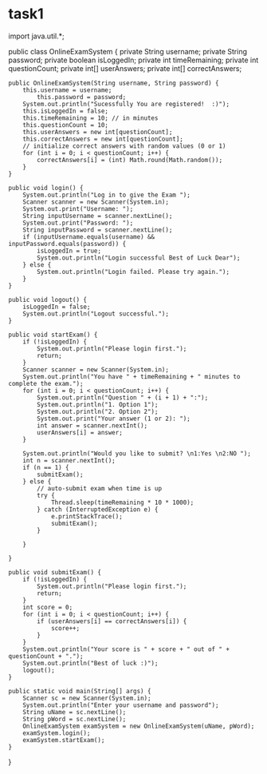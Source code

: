 # task1
import java.util.*;

public class OnlineExamSystem {
    private String username;
    private String password;
    private boolean isLoggedIn;
    private int timeRemaining;
    private int questionCount;
    private int[] userAnswers;
    private int[] correctAnswers;

    public OnlineExamSystem(String username, String password) {
        this.username = username;
            this.password = password;
        System.out.println("Sucessfully You are registered!  :)");
        this.isLoggedIn = false;
        this.timeRemaining = 10; // in minutes
        this.questionCount = 10;
        this.userAnswers = new int[questionCount];
        this.correctAnswers = new int[questionCount];
        // initialize correct answers with random values (0 or 1)
        for (int i = 0; i < questionCount; i++) {
            correctAnswers[i] = (int) Math.round(Math.random());
        }
    }

    public void login() {
        System.out.println("Log in to give the Exam ");
        Scanner scanner = new Scanner(System.in);
        System.out.print("Username: ");
        String inputUsername = scanner.nextLine();
        System.out.print("Password: ");
        String inputPassword = scanner.nextLine();
        if (inputUsername.equals(username) && inputPassword.equals(password)) {
            isLoggedIn = true;
            System.out.println("Login successful Best of Luck Dear");
        } else {
            System.out.println("Login failed. Please try again.");
        }
    }

    public void logout() {
        isLoggedIn = false;
        System.out.println("Logout successful.");
    }

    public void startExam() {
        if (!isLoggedIn) {
            System.out.println("Please login first.");
            return;
        }
        Scanner scanner = new Scanner(System.in);
        System.out.println("You have " + timeRemaining + " minutes to complete the exam.");
        for (int i = 0; i < questionCount; i++) {
            System.out.println("Question " + (i + 1) + ":");
            System.out.println("1. Option 1");
            System.out.println("2. Option 2");
            System.out.print("Your answer (1 or 2): ");
            int answer = scanner.nextInt();
            userAnswers[i] = answer;
        }

        System.out.println("Would you like to submit? \n1:Yes \n2:NO ");
        int n = scanner.nextInt();
        if (n == 1) {
            submitExam();
        } else {
            // auto-submit exam when time is up
            try {
                Thread.sleep(timeRemaining * 10 * 1000);
            } catch (InterruptedException e) {
                e.printStackTrace();
                submitExam();
            }

        }

    }

    public void submitExam() {
        if (!isLoggedIn) {
            System.out.println("Please login first.");
            return;
        }
        int score = 0;
        for (int i = 0; i < questionCount; i++) {
            if (userAnswers[i] == correctAnswers[i]) {
                score++;
            }
        }
        System.out.println("Your score is " + score + " out of " + questionCount + ".");
        System.out.println("Best of luck :)");
        logout();
    }

    public static void main(String[] args) {
        Scanner sc = new Scanner(System.in);
        System.out.println("Enter your username and password");
        String uName = sc.nextLine();
        String pWord = sc.nextLine();
        OnlineExamSystem examSystem = new OnlineExamSystem(uName, pWord);
        examSystem.login();
        examSystem.startExam();      
    }
}
